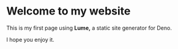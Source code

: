 # Welcome to my website

This is my first page using **Lume,** a static site generator for Deno.


I hope you enjoy it.